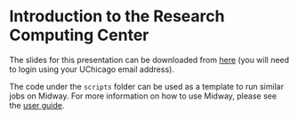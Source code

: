 # Introduction to the Research Computing Center
The slides for this presentation can be downloaded from [here](https://drive.google.com/open?id=1uuKYVGTmlDYWEO3VRZwYBmjHOGpYls4O) (you will need to login using your UChicago email address).

The code under the `scripts` folder can be used as a template to run similar jobs on Midway. For more information on how to use Midway, please see the [user guide](https://rcc.uchicago.edu/docs).






<!-- https://drive.google.com/file/d/1ykfXnagX3uVlO_2Fc-jWImqm09CdbrYv/view?usp=sharing -->
